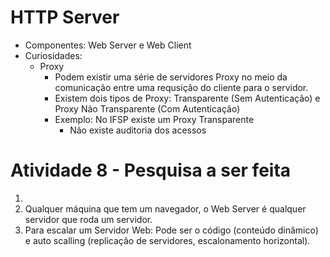# HTTP Server

- Componentes: Web Server e Web Client
- Curiosidades:
    - Proxy
        - Podem existir uma série de servidores Proxy no meio da comunicação entre uma requsição do cliente para o servidor.
        - Existem dois tipos de Proxy: Transparente (Sem Autenticação) e Proxy Não Transparente (Com Autenticação)
        - Exemplo: No IFSP existe um Proxy Transparente
            - Não existe auditoria dos acessos


# Atividade 8 - Pesquisa a ser feita

1. 
2. Qualquer máquina que tem um navegador, o Web Server é qualquer servidor que roda um servidor.
3. Para escalar um Servidor Web: Pode ser o código (conteúdo dinâmico) e auto scalling (replicação de servidores, escalonamento horizontal).
